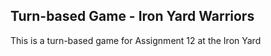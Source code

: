 ## Turn-based Game - Iron Yard Warriors

This is a turn-based game for Assignment 12 at the Iron Yard
